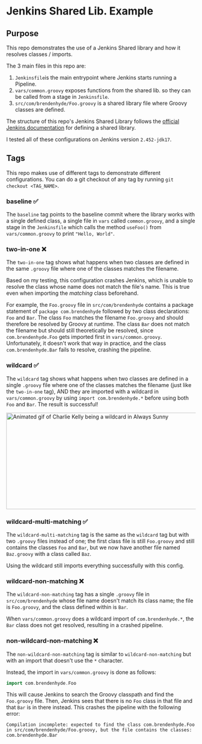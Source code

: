 # Jenkins Shared Lib. Example

## Purpose
This repo demonstrates the use of a Jenkins Shared library and how it resolves classes / imports.

The 3 main files in this repo are:
1. `Jenkinsfile`is the main entrypoint where Jenkins starts running a Pipeline.
2. `vars/common.groovy` exposes functions from the shared lib. so they can be called from a stage in `Jenkinsfile`.
3. `src/com/brendenhyde/Foo.groovy` is a shared library file where Groovy classes are defined.

The structure of this repo's Jenkins Shared Library follows the [official Jenkins documentation](https://www.jenkins.io/doc/book/pipeline/shared-libraries/#directory-structure) for defining a shared library.

I tested all of these configurations on Jenkins version `2.452-jdk17`.

## Tags
This repo makes use of different tags to demonstrate different configurations.
You can do a git checkout of any tag by running `git checkout <TAG_NAME>`.

### baseline ✅
The `baseline` tag points to the baseline commit where the library works with a single defined class, a single file in `vars` called `common.groovy`, and a single stage in the `Jenkinsfile` which calls the method `useFoo()` from `vars/common.groovy` to print `"Hello, World"`.

### two-in-one ❌
The `two-in-one` tag shows what happens when two classes are defined in the same `.groovy` file where one of the classes matches the filename.

Based on my testing, this configuration crashes Jenkins, which is unable to resolve the class whose name does not match the file's name.
This is true even when importing the _matching_ class beforehand.

For example, the `Foo.groovy` file in `src/com/brendenhyde` contains a package statement of `package com.brendenhyde` followed by two class declarations: `Foo` and `Bar`.
The class `Foo` matches the filename `Foo.groovy` and should therefore be resolved by Groovy at runtime.
The class `Bar` does not match the filename but should still theoretically be resolved, since `com.brendenhyde.Foo` gets imported first in `vars/common.groovy`.
Unfortunately, it doesn't work that way in practice, and the class `com.brendenhyde.Bar` fails to resolve, crashing the pipeline.

### wildcard ✅
The `wildcard` tag shows what happens when two classes are defined in a single `.groovy` file where one of the classes matches the filename (just like the `two-in-one` tag), AND they are imported with a wildcard in `vars/common.groovy` by using `import com.brendenhyde.*` before using both `Foo` and `Bar`.
The result is successful!

<img src="https://github.com/bxbrenden/jenkins-shared-lib-example/blob/main/images/wildcard.gif" width="512" height="256" alt="Animated gif of Charlie Kelly being a wildcard in Always Sunny">

### wildcard-multi-matching ✅
The `wildcard-multi-matching` tag is the same as the `wildcard` tag but with two `.groovy` files instead of one;
the first class file is still `Foo.groovy` and still contains the classes `Foo` and `Bar`, but we now have another file named `Baz.groovy` with a class called `Baz`.

Using the wildcard still imports everything successfully with this config.

### wildcard-non-matching ❌
The `wildcard-non-matching` tag has a single `.groovy` file in `src/com/brendenhyde` whose file name doesn't match its class name;
the file is `Foo.groovy`, and the class defined within is `Bar`.

When `vars/common.groovy` does a wildcard import of `com.brendenhyde.*`, the `Bar` class does not get resolved, resulting in a crashed pipeline.

### non-wildcard-non-matching ❌
The `non-wildcard-non-matching` tag is similar to `wildcard-non-matching` but with an import that doesn't use the `*` character.

Instead, the import in `vars/common.groovy` is done as follows:
```groovy
import com.brendenhyde.Foo
```
This will cause Jenkins to search the Groovy classpath and find the `Foo.groovy` file.
Then, Jenkins sees that there is no `Foo` class in that file and that `Bar` is in there instead.
This crashes the pipeline with the following error:
```
Compilation incomplete: expected to find the class com.brendenhyde.Foo in src/com/brendenhyde/Foo.groovy, but the file contains the classes: com.brendenhyde.Bar
```